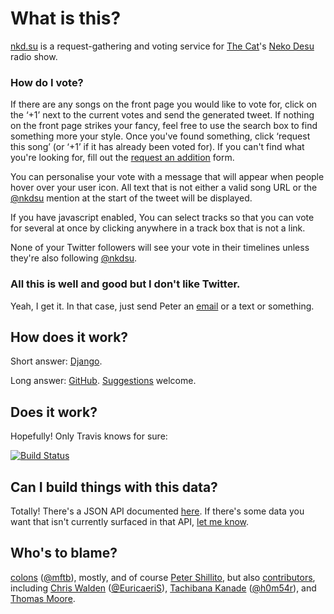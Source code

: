 # What is this?

[nkd.su] is a request-gathering and voting service for [The Cat]'s [Neko Desu]
radio show.

[nkd.su]: https://nkd.su
[The Cat]: http://thisisthecat.com
[Neko Desu]: https://nekodesu.co.uk

### How do I vote?

If there are any songs on the front page you would like to vote for, click on
the ‘+1’ next to the current votes and send the generated tweet. If nothing on
the front page strikes your fancy, feel free to use the search box to find
something more your style. Once you've found something, click ‘request this
song’ (or ‘+1’ if it has already been voted for). If you can't find what you're
looking for, fill out the [request an addition] form.

You can personalise your vote with a message that will appear when people hover
over your user icon. All text that is not either a valid song URL or the
[@nkdsu] mention at the start of the tweet will be displayed.

If you have javascript enabled, You can select tracks so that you can vote for
several at once by clicking anywhere in a track box that is not a link.

None of your Twitter followers will see your vote in their timelines unless
they're also following [@nkdsu].

[request an addition]: https://nkd.su/request
[@nkdsu]: https://twitter.com/nkdsu

### All this is well and good but I don't like Twitter.

Yeah, I get it. In that case, just send Peter an [email] or a text or
something.

[email]: mailto:peter.shillito@thisisthecat.com

## How does it work?

Short answer: [Django].

Long answer: [GitHub]. [Suggestions] welcome.

[Django]: https://www.djangoproject.com
[Github]: https://github.com/colons/nkd.su
[Suggestions]: https://github.com/colons/nkd.su/issues/new

## Does it work?

Hopefully! Only Travis knows for sure:

[![Build Status](https://travis-ci.org/colons/nkd.su.svg)][build status]

[build status]: https://travis-ci.org/colons/nkd.su

## Can I build things with this data?

Totally! There's a JSON API documented [here](https://nkd.su/info/api/). If
there's some data you want that isn't currently surfaced in that API, [let me
know][Suggestions].

## Who's to blame?

[colons] ([@mftb]), mostly, and of course [Peter Shillito], but also
[contributors], including
[Chris Walden] ([@EuricaeriS]),
[Tachibana Kanade] ([@h0m54r]), and
[Thomas Moore].

[colons]: https://colons.co/
[@mftb]: https://twitter.com/mftb
[contributors]: https://github.com/colons/nkd.su/graphs/contributors
[Thomas Moore]: https://github.com/tomouchuu
[Chris Walden]: http://www.chriswalden.co.uk/
[@EuricaeriS]: https://twitter.com/EuricaeriS
[Peter Shillito]: https://twitter.com/theshillito
[Tachibana Kanade]: https://github.com/homsar
[@h0m54r]: https://twitter.com/h0m54r
